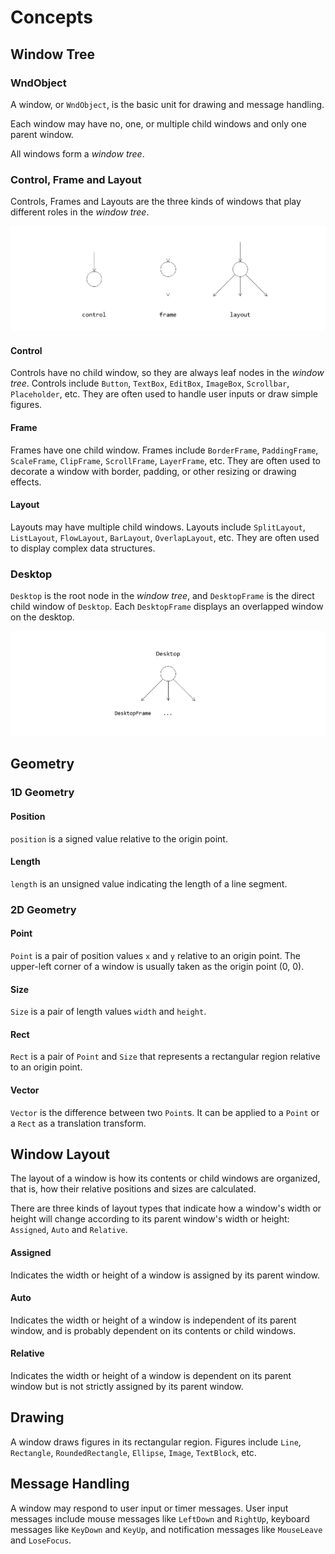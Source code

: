 # Concepts

## Window Tree

### WndObject

A window, or `WndObject`, is the basic unit for drawing and message handling.

Each window may have no, one, or multiple child windows and only one parent window.

All windows form a *window tree*.

### Control, Frame and Layout

Controls, Frames and Layouts are the three kinds of windows that play different roles in the *window tree*.

![](images/control-frame-layout.png)

#### Control

Controls have no child window, so they are always leaf nodes in the *window tree*. Controls include `Button`, `TextBox`, `EditBox`, `ImageBox`, `Scrollbar`, `Placeholder`, etc. They are often used to handle user inputs or draw simple figures.

#### Frame

Frames have one child window. Frames include `BorderFrame`, `PaddingFrame`, `ScaleFrame`, `ClipFrame`, `ScrollFrame`, `LayerFrame`, etc. They are often used to decorate a window with border, padding, or other resizing or drawing effects.

#### Layout

Layouts may have multiple child windows. Layouts include `SplitLayout`, `ListLayout`, `FlowLayout`, `BarLayout`, `OverlapLayout`, etc. They are often used to display complex data structures.

### Desktop

`Desktop` is the root node in the *window tree*, and `DesktopFrame` is the direct child window of `Desktop`. Each `DesktopFrame` displays an overlapped window on the desktop.

![](images/Desktop-DesktopFrame.png)

## Geometry

### 1D Geometry

#### Position

`position` is a signed value relative to the origin point.

#### Length

`length` is an unsigned value indicating the length of a line segment.

### 2D Geometry

#### Point

`Point` is a pair of position values `x` and `y` relative to an origin point. The upper-left corner of a window is usually taken as the origin point (0, 0).

#### Size

`Size` is a pair of length values `width` and `height`. 

#### Rect

`Rect` is a pair of `Point` and `Size` that represents a rectangular region relative to an origin point.

#### Vector

`Vector` is the difference between two `Point`s. It can be applied to a `Point` or a `Rect` as a translation transform.

## Window Layout

The layout of a window is how its contents or child windows are organized, that is, how their relative positions and sizes are calculated.

There are three kinds of layout types that indicate how a window's width or height will change according to its parent window's width or height: `Assigned`, `Auto` and `Relative`.

#### Assigned

Indicates the width or height of a window is assigned by its parent window.

#### Auto

Indicates the width or height of a window is independent of its parent window, and is probably dependent on its contents or child windows.

#### Relative

Indicates the width or height of a window is dependent on its parent window but is not strictly assigned by its parent window. 

## Drawing

A window draws figures in its rectangular region. Figures include `Line`, `Rectangle`, `RoundedRectangle`, `Ellipse`, `Image`, `TextBlock`, etc.

## Message Handling

A window may respond to user input or timer messages. User input messages include mouse messages like `LeftDown` and `RightUp`, keyboard messages like `KeyDown` and `KeyUp`, and notification messages like `MouseLeave` and `LoseFocus`.
